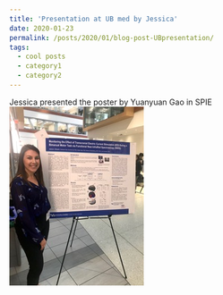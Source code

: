 ```yaml
---
title: 'Presentation at UB med by Jessica'
date: 2020-01-23
permalink: /posts/2020/01/blog-post-UBpresentation/
tags:
  - cool posts
  - category1
  - category2
---
```


Jessica presented the poster by Yuanyuan Gao in SPIE<br/><img src='/images/ub-conference.jpeg'>
